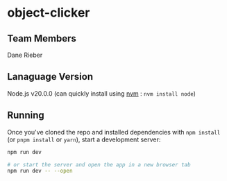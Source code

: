 # object-clicker

## Team Members

Dane Rieber

## Lanaguage Version

Node.js v20.0.0 (can quickly install using [nvm](https://github.com/nvm-sh/nvm) : `nvm install node`)

## Running

Once you've cloned the repo and installed dependencies with `npm install` (or `pnpm install` or `yarn`), start a development server:

```bash
npm run dev

# or start the server and open the app in a new browser tab
npm run dev -- --open
```